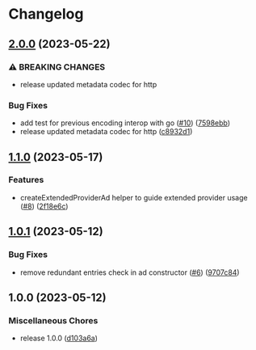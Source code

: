 # Changelog

## [2.0.0](https://github.com/web3-storage/ipni/compare/v1.1.0...v2.0.0) (2023-05-22)


### ⚠ BREAKING CHANGES

* release updated metadata codec for http

### Bug Fixes

* add test for previous encoding interop with go ([#10](https://github.com/web3-storage/ipni/issues/10)) ([7598ebb](https://github.com/web3-storage/ipni/commit/7598ebb11bee7d63251fca4ada511cf986a3cc1a))
* release updated metadata codec for http ([c8932d1](https://github.com/web3-storage/ipni/commit/c8932d1e3708ded15780da44ce90013dc10c161f))

## [1.1.0](https://github.com/web3-storage/ipni/compare/v1.0.1...v1.1.0) (2023-05-17)


### Features

* createExtendedProviderAd helper to guide extended provider usage ([#8](https://github.com/web3-storage/ipni/issues/8)) ([2f18e6c](https://github.com/web3-storage/ipni/commit/2f18e6cbe026b006202dab6078504046c467e470))

## [1.0.1](https://github.com/web3-storage/ipni/compare/v1.0.0...v1.0.1) (2023-05-12)


### Bug Fixes

* remove redundant entries check in ad constructor ([#6](https://github.com/web3-storage/ipni/issues/6)) ([9707c84](https://github.com/web3-storage/ipni/commit/9707c8461105cb8fca0e121e7cf4d75d92fee161))

## 1.0.0 (2023-05-12)


### Miscellaneous Chores

* release 1.0.0 ([d103a6a](https://github.com/web3-storage/ipni/commit/d103a6aa68b5e58101a10eeab97d4bb712798d45))
